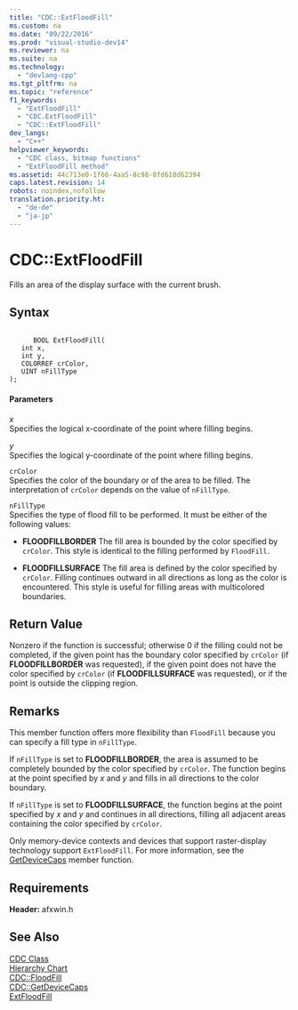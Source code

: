 ```yaml
---
title: "CDC::ExtFloodFill"
ms.custom: na
ms.date: "09/22/2016"
ms.prod: "visual-studio-dev14"
ms.reviewer: na
ms.suite: na
ms.technology: 
  - "devlang-cpp"
ms.tgt_pltfrm: na
ms.topic: "reference"
f1_keywords: 
  - "ExtFloodFill"
  - "CDC.ExtFloodFill"
  - "CDC::ExtFloodFill"
dev_langs: 
  - "C++"
helpviewer_keywords: 
  - "CDC class, bitmap functions"
  - "ExtFloodFill method"
ms.assetid: 44c713e0-1f66-4aa5-8c98-8fd618d62394
caps.latest.revision: 14
robots: noindex,nofollow
translation.priority.ht: 
  - "de-de"
  - "ja-jp"
---
```

# CDC::ExtFloodFill
Fills an area of the display surface with the current brush.  
  
## Syntax  
  
```  
  
      BOOL ExtFloodFill(  
   int x,  
   int y,  
   COLORREF crColor,  
   UINT nFillType   
);  
```  
  
#### Parameters  
 *x*  
 Specifies the logical x-coordinate of the point where filling begins.  
  
 *y*  
 Specifies the logical y-coordinate of the point where filling begins.  
  
 `crColor`  
 Specifies the color of the boundary or of the area to be filled. The interpretation of `crColor` depends on the value of `nFillType`.  
  
 `nFillType`  
 Specifies the type of flood fill to be performed. It must be either of the following values:  
  
-   **FLOODFILLBORDER** The fill area is bounded by the color specified by `crColor`. This style is identical to the filling performed by `FloodFill`.  
  
-   **FLOODFILLSURFACE** The fill area is defined by the color specified by `crColor`. Filling continues outward in all directions as long as the color is encountered. This style is useful for filling areas with multicolored boundaries.  
  
## Return Value  
 Nonzero if the function is successful; otherwise 0 if the filling could not be completed, if the given point has the boundary color specified by `crColor` (if **FLOODFILLBORDER** was requested), if the given point does not have the color specified by `crColor` (if **FLOODFILLSURFACE** was requested), or if the point is outside the clipping region.  
  
## Remarks  
 This member function offers more flexibility than `FloodFill` because you can specify a fill type in `nFillType`.  
  
 If `nFillType` is set to **FLOODFILLBORDER**, the area is assumed to be completely bounded by the color specified by `crColor`. The function begins at the point specified by *x* and *y* and fills in all directions to the color boundary.  
  
 If `nFillType` is set to **FLOODFILLSURFACE**, the function begins at the point specified by *x* and *y* and continues in all directions, filling all adjacent areas containing the color specified by `crColor`.  
  
 Only memory-device contexts and devices that support raster-display technology support `ExtFloodFill`. For more information, see the [GetDeviceCaps](../vs140/cdc--getdevicecaps.md) member function.  
  
## Requirements  
 **Header:** afxwin.h  
  
## See Also  
 [CDC Class](../vs140/cdc-class.md)   
 [Hierarchy Chart](../vs140/hierarchy-chart.md)   
 [CDC::FloodFill](../vs140/cdc--floodfill.md)   
 [CDC::GetDeviceCaps](../vs140/cdc--getdevicecaps.md)   
 [ExtFloodFill](http://msdn.microsoft.com/library/windows/desktop/dd162709)